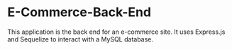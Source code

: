# E-Commerce-Back-End
This application is the back end for an e-commerce site. It uses Express.js and Sequelize to interact with a MySQL database.
